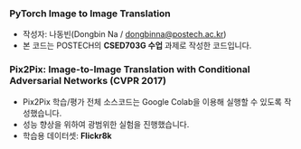 ### PyTorch Image to Image Translation

* 작성자: 나동빈(Dongbin Na / dongbinna@postech.ac.kr)
* 본 코드는 POSTECH의 **CSED703G 수업** 과제로 작성한 코드입니다.

### Pix2Pix: Image-to-Image Translation with Conditional Adversarial Networks (CVPR 2017)

* Pix2Pix 학습/평가 전체 소스코드는 Google Colab을 이용해 실행할 수 있도록 작성했습니다.
* 성능 향상을 위하여 광범위한 실험을 진행했습니다.
* 학습용 데이터셋: <b>Flickr8k</b>

